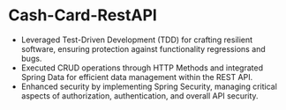 # Cash-Card-RestAPI
- Leveraged Test-Driven Development (TDD) for crafting resilient software, ensuring protection against functionality regressions and bugs.
- Executed CRUD operations through HTTP Methods and integrated Spring Data for efficient data management within the REST API.
- Enhanced security by implementing Spring Security, managing critical aspects of authorization, authentication, and overall API security.
